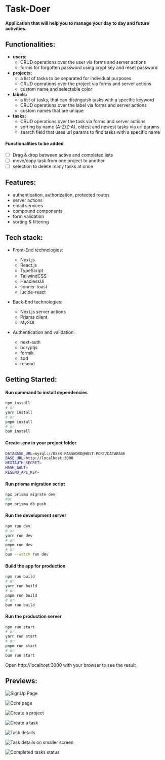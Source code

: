 # Task-Doer
#### Application that will help you to manage your day to day and future activities.

## Functionalities:
- **users:** 
  - CRUD operations over the user via forms and server actions
  - forms for forgotten password using crypt key and reset password
- **projects:** 
  - a list of tasks to be separated for individual purposes
  - CRUD operations over the project via forms and server actions
  - custom name and selectable color
- **labels:** 
  - a list of tasks, that can distinguish tasks with a specific keyword
  - CRUD operations over the label via forms and server actions
  - custom names that are unique
- **tasks:** 
  - CRUD operations over the task via forms and server actions
  - sorting by name (A-Z/Z-A), oldest and newest tasks via url params
  - search field that uses url params to find tasks with a specific name
 
#### Functionalities to be added
- [ ] Drag & drop between active and completed lists
- [ ] move/copy task from one project to another
- [ ] selection to delete many tasks at once

## Features:
- authentication, authorization, protected routes
- server actions
- email services
- compound components
- form validation
- sorting & filtering

## Tech stack:
  - Front-End technologies:
    - Next.js
    - React.js
    - TypeScript
    - TailwindCSS
    - HeadlessUI
    - sonner-toast
    - lucide-react

  - Back-End technologies:
    - Next.js server actions
    - Prisma client
    - MySQL

  - Authentication and validation:
    - next-auth
    - bcryptjs
    - formik
    - zod
    - resend

## Getting Started:

#### Run command to install dependencies

```bash
npm install
# or
yarn install
# or
pnpm install
# or
bun install
```

#### Create .env in your project folder

```bash
DATABASE_URL=mysql://USER:PASSWORD@HOST:PORT/DATABASE
BASE_URL=http://localhost:3000
NEXTAUTH_SECRET=
HASH_SALT=
RESEND_API_KEY=
```

#### Run prisma migration script

```bash
npx prisma migrate dev
#or
npx prisma db push
```

#### Run the development server

```bash
npm run dev
# or
yarn run dev
# or
pnpm run dev
# or
bun --watch run dev
```

#### Build the app for production

```bash
npm run build
# or
yarn run build
# or
pnpm run build
# or
bun run build
```

#### Run the production server

```bash
npm run start
# or
yarn run start
# or
pnpm run start
# or
bun run start
```

Open http://localhost:3000 with your browser to see the result

## Previews:

![SignUp Page](https://i.imgur.com/OKM2AoZ.png)

![Core page](https://i.imgur.com/fNz09yF.png)

![Create a project](https://i.imgur.com/cpKHHWN.png)

![Create a task](https://i.imgur.com/bmZhRYh.png)

![Task details](https://i.imgur.com/C614Z8U.png)

![Task details on smaller screen](https://i.imgur.com/0CWR0QU.png)

![Completed tasks status](https://i.imgur.com/gsqK9Aq.png)
